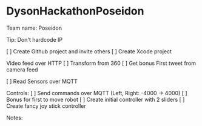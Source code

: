 # DysonHackathonPoseidon


Team name: Poseidon

Tip: Don't hardcode IP

[ ] Create Github project and invite others
[ ] Create Xcode project



Video feed over HTTP
	[ ] Transform from 360
	[ ] Get bonus First tweet from camera feed


[ ] Read Sensors over MQTT


Controls:
 [ ] Send commands over MQTT (Left, Right: -4000 -> 4000)
 [ ] Bonus for first to move robot
 [ ] Create initial controller with 2 sliders
 [ ] Create fancy joy stick controller


Notes:
	




	
	





